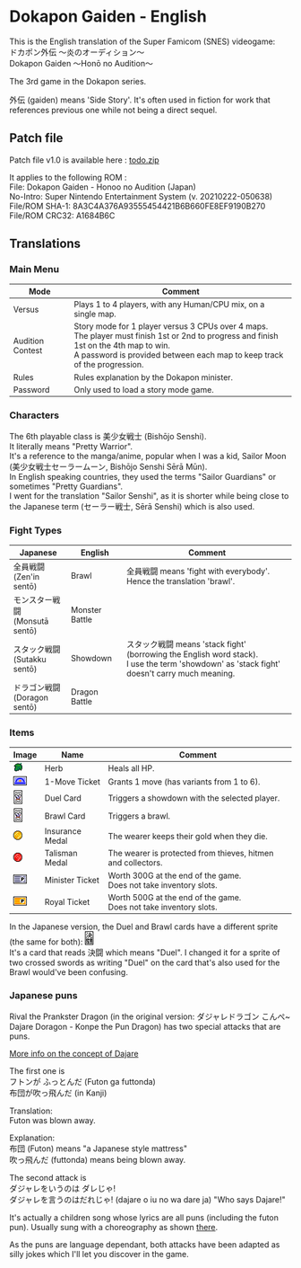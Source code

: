 # Dokapon Gaiden - English

This is the English translation of the Super Famicom (SNES) videogame:<br/>
ドカポン外伝 〜炎のオーディション～<br/>
Dokapon Gaiden 〜Honō no Audition〜

The 3rd game in the Dokapon series.

外伝 (gaiden) means 'Side Story'. It's often used in fiction for work that references previous one while not being a direct sequel.

## Patch file

Patch file v1.0 is available here : [todo.zip](/patch/Kessen!%20Dokapon%20Oukoku%20IV%20-%20English%20v1.0.zip)

It applies to the following ROM :<br/>
File: Dokapon Gaiden - Honoo no Audition (Japan)<br/>
No-Intro: Super Nintendo Entertainment System (v. 20210222-050638)<br/>
File/ROM SHA-1: 8A3C4A376A93555454421B6B660FE8EF9190B270<br/>
File/ROM CRC32: A1684B6C<br/>

## Translations

### Main Menu

Mode | Comment
--- | ---
Versus | Plays 1 to 4 players, with any Human/CPU mix, on a single map.
Audition Contest | Story mode for 1 player versus 3 CPUs over 4 maps.<br/>The player must finish 1st or 2nd to progress and finish 1st on the 4th map to win.<br/>A password is provided between each map to keep track of the progression.
Rules | Rules explanation by the Dokapon minister.
Password | Only used to load a story mode game.


### Characters

The 6th playable class is 美少女戦士 (Bishōjo Senshi).<br/>
It literally means "Pretty Warrior".<br/>
It's a reference to the manga/anime, popular when I was a kid, Sailor Moon (美少女戦士セーラームーン, Bishōjo Senshi Sērā Mūn).<br/>
In English speaking countries, they used the terms "Sailor Guardians" or sometimes "Pretty Guardians".<br/>
I went for the translation "Sailor Senshi", as it is shorter while being close to the Japanese term (セーラー戦士, Sērā Senshi) which is also used.<br/>

### Fight Types

Japanese | English | Comment
--- | --- | ---
全員戦闘<br/>(Zen'in sentō) | Brawl | 全員戦闘 means 'fight with everybody'. Hence the translation 'brawl'.
モンスター戦闘<br/>(Monsutā sentō) | Monster Battle | 
スタック戦闘<br/>(Sutakku sentō) | Showdown | スタック戦闘 means 'stack fight' (borrowing the English word stack).<br/>I use the term 'showdown' as 'stack fight' doesn't carry much meaning.
ドラゴン戦闘<br/>(Doragon sentō) | Dragon Battle | 


### Items

Image | Name | Comment
--- | --- | ---
![alt](screenshots/sprites/items/herb.png) | Herb | Heals all HP.
![alt](screenshots/sprites/items/move-ticket.png) | 1-Move Ticket | Grants 1 move (has variants from 1 to 6).
![alt](screenshots/sprites/items/duel.png) | Duel Card | Triggers a showdown with the selected player.
![alt](screenshots/sprites/items/duel.png) | Brawl Card | Triggers a brawl.
![alt](screenshots/sprites/items/insurance-medal.png) | Insurance Medal | The wearer keeps their gold when they die.
![alt](screenshots/sprites/items/talisman-medal.png) | Talisman Medal | The wearer is protected from thieves, hitmen and collectors.
![alt](screenshots/sprites/items/minister-ticket.png) | Minister Ticket | Worth 300G at the end of the game.<br/>Does not take inventory slots.
![alt](screenshots/sprites/items/royal-ticket.png) | Royal Ticket | Worth 500G at the end of the game.<br/>Does not take inventory slots.

In the Japanese version, the Duel and Brawl cards have a different sprite (the same for both): ![alt](screenshots/sprites/items/duel-jpn.png)<br/>
It's a card that reads 決闘 which means "Duel". I changed it for a sprite of two crossed swords as writing "Duel" on the card that's also used for the Brawl would've been confusing.

### Japanese puns

Rival the Prankster Dragon (in the original version: ダジャレドラゴン
こんぺ~ Dajare Doragon - Konpe the Pun Dragon) has two special attacks that are puns.

[More info on the concept of Dajare](https://en.wikipedia.org/wiki/Dajare)

The first one is<br/>
フトンが ふっとんだ (Futon ga futtonda)<br/>
布団が吹っ飛んだ (in Kanji) 

Translation:<br/>
Futon was blown away.

Explanation:<br/>
布団 (Futon) means "a Japanese style mattress"<br/>
吹っ飛んだ (futtonda) means being blown away.

The second attack is<br/>
ダジャレをいうのは ダレじゃ!<br/>
ダジャレを言うのはだれじゃ! (dajare o iu no wa dare ja)
"Who says Dajare!"

It's actually a children song whose lyrics are all puns (including the futon pun).
Usually sung with a choreography as shown [there](https://youtu.be/m_8Un4-gtWw).

As the puns are language dependant, both attacks have been adapted as silly jokes which I'll let you discover in the game.